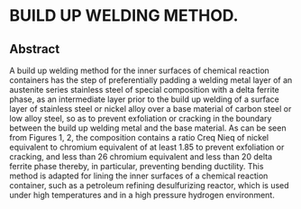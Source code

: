 # BUILD UP WELDING METHOD.

## Abstract
A build up welding method for the inner surfaces of chemical reaction containers has the step of preferentially padding a welding metal layer of an austenite series stainless steel of special composition with a delta ferrite phase, as an intermediate layer prior to the build up welding of a surface layer of stainless steel or nickel alloy over a base material of carbon steel or low alloy steel, so as to prevent exfoliation or cracking in the boundary between the build up welding metal and the base material. As can be seen from Figures 1, 2, the composition contains a ratio Creq Nieq of nickel equivalent to chromium equivalent of at least 1.85 to prevent exfoliation or cracking, and less than 26 chromium equivalent and less than 20 delta ferrite phase thereby, in particular, preventing bending ductility. This method is adapted for lining the inner surfaces of a chemical reaction container, such as a petroleum refining desulfurizing reactor, which is used under high temperatures and in a high pressure hydrogen environment.